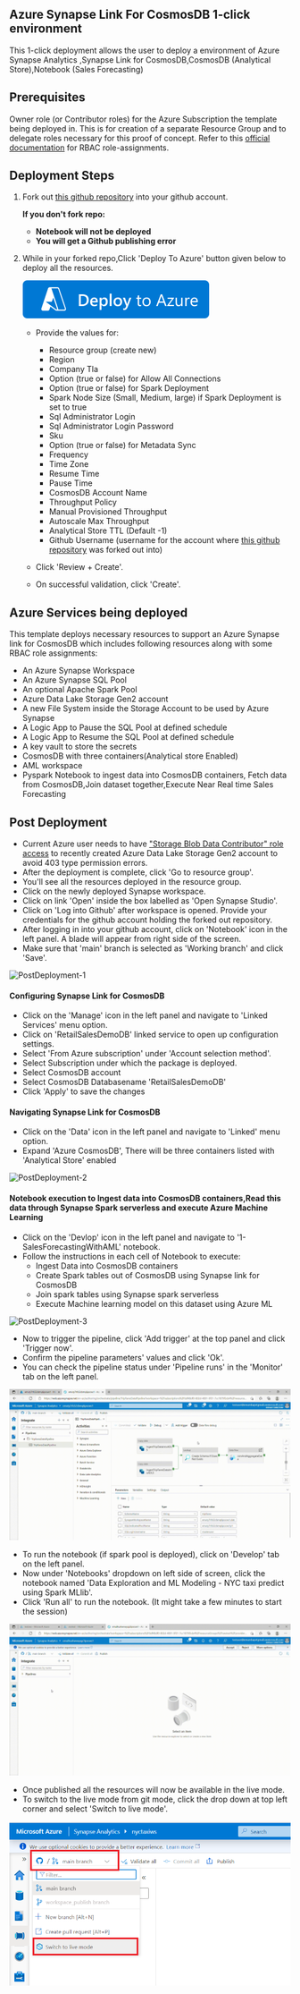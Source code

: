 ## Azure Synapse Link For CosmosDB 1-click environment
This 1-click deployment allows the user to deploy a environment of Azure Synapse Analytics ,Synapse Link for CosmosDB,CosmosDB (Analytical Store),Notebook (Sales Forecasting)

## Prerequisites

Owner role (or Contributor roles) for the Azure Subscription the template being deployed in. This is for creation of a separate Resource Group and to delegate roles necessary for this proof of concept. Refer to this [official documentation](https://docs.microsoft.com/en-us/azure/role-based-access-control/role-assignments-steps) for RBAC role-assignments.

## Deployment Steps
1. Fork out [this github repository](https://github.com/Azure/Test-Drive-Synapse-Link-For-CosmosDB-With-1-Click) into your github account. 
    
   **If you don't fork repo:** 
   + **Notebook will not be deployed**
   + **You will get a Github publishing error**
   
   
  <!--  ![Fork](https://raw.githubusercontent.com/Azure/Test-Drive-Synapse-Link-For-CosmosDB-With-1-Click/main/images/4.gif) -->
 
2. While in your forked repo,Click 'Deploy To Azure' button given below to deploy all the resources.

    [![Deploy To Azure](https://raw.githubusercontent.com/Azure/azure-quickstart-templates/master/1-CONTRIBUTION-GUIDE/images/deploytoazure.svg?sanitize=true)](https://portal.azure.com/#create/Microsoft.Template/uri/https%3A%2F%2Fraw.githubusercontent.com%2Fnashahz%2FTest-Drive-Synapse-Link-For-CosmosDB-With-1-Click%2Fmain%2Fazuredeploy.json)

   - Provide the values for:

     - Resource group (create new)
     - Region
     - Company Tla
     - Option (true or false) for Allow All Connections
     - Option (true or false) for Spark Deployment
     - Spark Node Size (Small, Medium, large) if Spark Deployment is set to true
     - Sql Administrator Login
     - Sql Administrator Login Password
     - Sku
     - Option (true or false) for Metadata Sync
     - Frequency
     - Time Zone
     - Resume Time
     - Pause Time
     - CosmosDB Account Name
     - Throughput Policy
     - Manual Provisioned Throughput
     - Autoscale Max Throughput
     - Analytical Store TTL (Default -1)
     - Github Username (username for the account where [this github repository](https://github.com/Azure/Test-Drive-Synapse-Link-For-CosmosDB-With-1-Click) was forked out into)

   - Click 'Review + Create'.
   - On successful validation, click 'Create'.

## Azure Services being deployed
This template deploys necessary resources to support an Azure Synapse link for CosmosDB which includes following resources along with some RBAC role assignments:

- An Azure Synapse Workspace 
- An Azure Synapse SQL Pool
- An optional Apache Spark Pool
- Azure Data Lake Storage Gen2 account
- A new File System inside the Storage Account to be used by Azure Synapse
- A Logic App to Pause the SQL Pool at defined schedule
- A Logic App to Resume the SQL Pool at defined schedule
- A key vault to store the secrets
- CosmosDB with three containers(Analytical store Enabled)
- AML workspace
- Pyspark Notebook to ingest data into CosmosDB containers, Fetch data from CosmosDB,Join dataset together,Execute Near Real time Sales Forecasting 

<!-- The data pipeline inside the Synapse Workspace gets New York Taxi trip and fare data, joins them and perform aggregations on them to give the final aggregated results. Other resources include datasets, linked services and dataflows. All resources are completely parameterized and all the secrets are stored in the key vault. These secrets are fetched inside the linked services using key vault linked service. The Logic App will check for Active Queries. If there are active queries, it will wait 5 minutes and check again until there are none before pausing -->

## Post Deployment
- Current Azure user needs to have ["Storage Blob Data Contributor" role access](https://docs.microsoft.com/en-us/azure/synapse-analytics/get-started-add-admin#azure-rbac-role-assignments-on-the-workspaces-primary-storage-account) to recently created Azure Data Lake Storage Gen2 account to avoid 403 type permission errors.
- After the deployment is complete, click 'Go to resource group'.
- You'll see all the resources deployed in the resource group.
- Click on the newly deployed Synapse workspace.
- Click on link 'Open' inside the box labelled as 'Open Synapse Studio'.
- Click on 'Log into Github' after workspace is opened. Provide your credentials for the github account holding the forked out repository.
- After logging in into your github account, click on 'Notebook' icon in the left panel. A blade will appear from right side of the screen.
- Make sure that 'main' branch is selected as 'Working branch' and click 'Save'.

![PostDeployment-1](https://github.com/nashahz/Test-Drive-Synapse-Link-For-CosmosDB-With-1-Click/blob/main/images/Start_Workspace.gif)

#### Configuring Synapse Link for CosmosDB
- Click on the 'Manage' icon in the left panel and navigate to 'Linked Services' menu option.
- Click on 'RetailSalesDemoDB' linked service to open up configuration settings.
- Select 'From Azure subscription' under 'Account selection method'.
- Select Subscription under which the package is deployed.
- Select CosmosDB account
- Select CosmosDB Databasename 'RetailSalesDemoDB'
- Click 'Apply' to save the changes

#### Navigating Synapse Link for CosmosDB
- Click on the 'Data' icon in the left panel and navigate to 'Linked' menu option.
- Expand 'Azure CosmosDB', There will be three containers listed with 'Analytical Store' enabled

![PostDeployment-2](https://raw.githubusercontent.com/Azure/Test-Drive-Synapse-Link-For-CosmosDB-With-1-Click/main/images/2.gif)

#### Notebook execution to Ingest data into CosmosDB containers,Read this data through Synapse Spark serverless and execute Azure Machine Learning

- Click on the 'Devlop' icon in the left panel and navigate to '1-SalesForecastingWithAML' notebook.
- Follow the instructions in each cell of Notebook to execute:
  - Ingest Data into CosmosDB containers
  - Create Spark tables out of CosmosDB using Synapse link for CosmosDB
  - Join spark tables using Synapse spark serverless
  - Execute Machine learning model on this dataset using Azure ML


![PostDeployment-3](https://raw.githubusercontent.com/Azure/Test-Drive-Synapse-Link-For-CosmosDB-With-1-Click/main/images/3.gif)

- Now to trigger the pipeline, click 'Add trigger' at the top panel and click 'Trigger now'.
- Confirm the pipeline parameters' values and click 'Ok'.
- You can check the pipeline status under 'Pipeline runs' in the 'Monitor' tab on the left panel.

![PostDeployment-4](https://raw.githubusercontent.com/Azure/Test-Drive-Synapse-Link-For-CosmosDB-With-1-Click/main/images/5.gif)

- To run the notebook (if spark pool is deployed), click on 'Develop' tab on the left panel.
- Now under 'Notebooks' dropdown on left side of screen, click the notebook named 'Data Exploration and ML Modeling - NYC taxi predict using Spark MLlib'.
- Click 'Run all' to run the notebook. (It might take a few minutes to start the session)

![PostDeployment-5](https://raw.githubusercontent.com/Azure/Test-Drive-Synapse-Link-For-CosmosDB-With-1-Click/main/images/6.gif)

- Once published all the resources will now be available in the live mode.
- To switch to the live mode from git mode, click the drop down at top left corner and select 'Switch to live mode'.

![PostDeployment-6](https://raw.githubusercontent.com/Azure/Test-Drive-Synapse-Link-For-CosmosDB-With-1-Click/main/images/liveMode.PNG)
